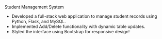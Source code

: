 Student Management System
- Developed a full-stack web application to manage student records using Python, Flask, and MySQL.
- Implemented Add/Delete functionality with dynamic table updates.
- Styled the interface using Bootstrap for responsive design!
